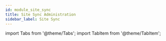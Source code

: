 ```yaml
---
id: module_site_sync
title: Site Sync Administration
sidebar_label: Site Sync
---
```


import Tabs from '@theme/Tabs';
import TabItem from '@theme/TabItem';


